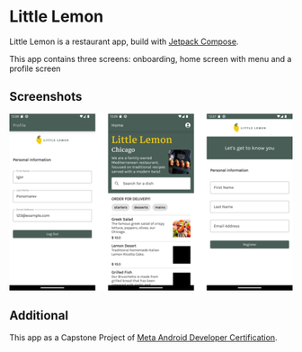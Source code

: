 # Little Lemon
Little Lemon is a restaurant app, build with [Jetpack Compose](https://developer.android.com/jetpack/compose).

This app contains three screens: onboarding, home screen with menu and a profile screen

## Screenshots

<img src="screenshots/screenshots.png" alt="Screenshot">

## Additional

This app as a Capstone Project of [Meta Android Developer Certification](https://www.coursera.org/professional-certificates/meta-android-developer?).
